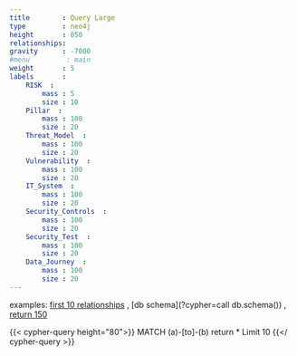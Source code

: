 ```yaml
---
title        : Query Large
type         : neo4j
height       : 850
relationships:
gravity      : -7000
#menu         : main
weight       : 5
labels       :
    RISK  :
        mass : 5
        size : 10
    Pillar  :
        mass : 100
        size : 20
    Threat_Model  :
        mass : 100
        size : 20
    Vulnerability  :
        mass : 100
        size : 20
    IT_System  :
        mass : 100
        size : 20
    Security_Controls  :
        mass : 100
        size : 20
    Security_Test  :
        mass : 100
        size : 20
    Data_Journey  :
        mass : 100
        size : 20
---
```



examples: [first 10 relationships](?cypher=MATCH+(a)-[to]-(b)+%0areturn+*+%0aLimit+10) ,
[db schema](?cypher=call db.schema()) ,
[return 150](?cypher=MATCH+(a)-[to]-(b)+%0areturn+*+%0aLimit+150)

{{< cypher-query height="80">}}
MATCH (a)-[to]-(b) 
return * 
Limit 10
{{</ cypher-query >}}
